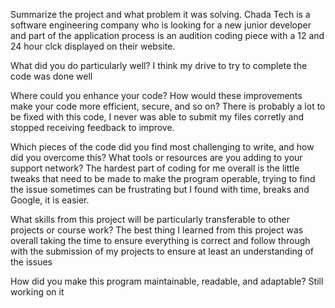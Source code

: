 Summarize the project and what problem it was solving.
Chada Tech is a software engineering company who is looking for a new junior developer and part of the application process is an audition coding piece with a 12 and 24 hour clck displayed on their website.

What did you do particularly well?
I think my drive to try to complete the code was done well

Where could you enhance your code? How would these improvements make your code more efficient, secure, and so on?
There is probably a lot to be fixed with this code, I never was able to submit my files corretly and stopped receiving feedback to improve.

Which pieces of the code did you find most challenging to write, and how did you overcome this? What tools or resources are you adding to your support network?
The hardest part of coding for me overall is the little tweaks that need to be made to make the program operable, trying to find the issue sometimes can be frustrating but I found with time, breaks and Google, it is easier.

What skills from this project will be particularly transferable to other projects or course work?
The best thing I learned from this project was overall taking the time to ensure everything is correct and follow through with the submission of my projects to ensure at least an understanding of the issues

How did you make this program maintainable, readable, and adaptable?
Still working on it
